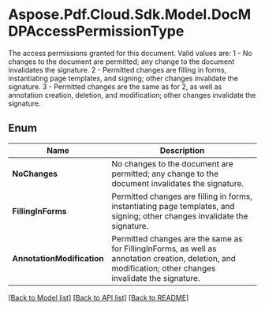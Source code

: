 ﻿# Aspose.Pdf.Cloud.Sdk.Model.DocMDPAccessPermissionType
The access permissions granted for this document.
Valid values are:
1 - No changes to the document are permitted; any change to the document invalidates the signature.
2 - Permitted changes are filling in forms, instantiating page templates, and signing; other changes invalidate the signature.
3 - Permitted changes are the same as for 2, as well as annotation creation, deletion, and modification; other changes invalidate the signature.

## Enum

 Name | Description
------------ | ------------
**NoChanges** | No changes to the document are permitted; any change to the document invalidates the signature.
**FillingInForms** | Permitted changes are filling in forms, instantiating page templates, and signing; other changes invalidate the signature.
**AnnotationModification** | Permitted changes are the same as for FillingInForms, as well as annotation creation, deletion, and modification; other changes invalidate the signature.


[[Back to Model list]](../README.md#documentation-for-models) [[Back to API list]](../README.md#documentation-for-api-endpoints) [[Back to README]](../README.md)

